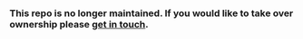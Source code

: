 ### This repo is no longer maintained. If you would like to take over ownership please [get in touch](mailto:gilbert@pellegrom.me).
